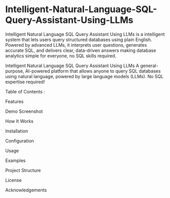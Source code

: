 # Intelligent-Natural-Language-SQL-Query-Assistant-Using-LLMs
Intelligent Natural Language SQL Query Assistant Using LLMs is a intelligent system that lets users query structured databases using plain English. Powered by advanced LLMs, it interprets user questions, generates accurate SQL, and delivers clear, data-driven answers making database analytics simple for everyone, no SQL skills required.


Intelligent Natural Language SQL Query Assistant Using LLMs
A general-purpose, AI-powered platform that allows anyone to query SQL databases using natural language, powered by large language models (LLMs). No SQL expertise required!



Table of Contents : 

Features

Demo Screenshot

How It Works

Installation

Configuration

Usage

Examples

Project Structure

License

Acknowledgements
